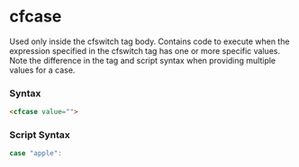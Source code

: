 # cfcase

Used only inside the cfswitch tag body. Contains code to execute when the expression specified in the cfswitch tag has one or more specific values.  Note the difference in the tag and script syntax when providing multiple values for a case.

### Syntax

```html
<cfcase value="">
```

### Script Syntax

```javascript
case "apple":
```
